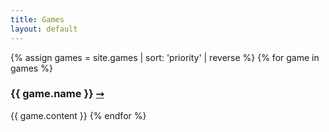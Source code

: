 ```yaml
---
title: Games
layout: default
---
```


{% assign games = site.games | sort: 'priority' | reverse %}
{% for game in games %}

### {{ game.name }} [⭢]({{game.url}})

{{ game.content }}
{% endfor %}
